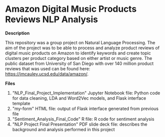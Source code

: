 # Amazon Digital Music Products Reviews NLP Analysis

**Description**

This repository was a group project on Natural Language Processing. The aim of the project was to be able to process and analyze product reviews of digital music products on Amazon to identify keywords and create topic clusters per product category based on either artist or music genre. The public dataset from University of San Diego with over 140 million product reviews that was used can be found here: https://jmcauley.ucsd.edu/data/amazon/. 

**Files**
1. "NLP_Final_Project_Implementation" Jupyter Notebook file: Python code for data cleaning, LDA and Word2Vec models, and Flask interface template
2. "my-form" HTML file: output of Flask interface generated from previous file
3. "Sentiment_Analysis_Final_Code" R file: R code for sentiment analysis
4. "NLP Project Final Presentation" PDF slide deck file: describes the background and analysis performed in this project

